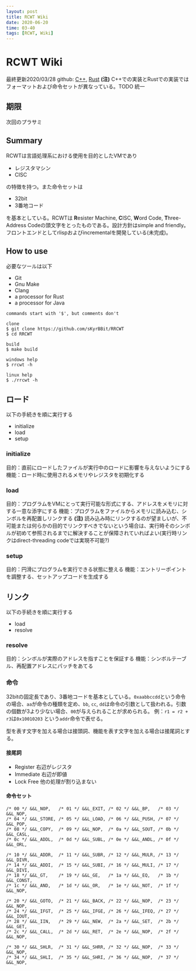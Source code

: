 ```yaml
---
layout: post
title: RCWT Wiki
date: 2020-06-20
time: 03-40
tags: [RCWT, Wiki]
---
```

# RCWT Wiki
最終更新2020/03/28
github: [C++](https://github.com/sKyrBBit/NoCMake), [Rust](https://github.com/sKyrBBit/RRCWT)
**(注)** C++での実装とRustでの実装ではフォーマットおよび命令セットが異なっている。TODO 統一
## 期限
次回のプラサミ
## Summary
RCWTは言語処理系における使用を目的としたVMであり

- レジスタマシン
- CISC

の特徴を持つ。また命令セットは

- 32bit
- 3番地コード

を基本としている。RCWTは **R**esister Machine, **C**ISC, **W**ord Code, **T**hree-Address Codeの頭文字をとったものである。設計方針はsimple and friendly。フロントエンドとしてrlispおよびincrementalを開発している(未完成)。
## How to use
必要なツールは以下

- Git
- Gnu Make
- Clang
- a processor for Rust
- a processor for Java
```
commands start with '$', but comments don't

clone
$ git clone https://github.com/sKyrBBit/RRCWT
$ cd RRCWT

build
$ make build

windows help
$ rrcwt -h

linux help
$ ./rrcwt -h
```

## ロード
以下の手続きを順に実行する
- initialize
- load
- setup
### initialize
目的：直前にロードしたファイルが実行中のロードに影響を与えないようにする
機能：ロード時に使用されるメモリやレジスタを初期化する
### load
目的：プログラムをVMにとって実行可能な形式にする、アドレスをメモリに対する一意な添字にする
機能：プログラムをファイルからメモリに読み込む、シンボルを再配置しリンクする
**(注)** 読み込み時にリンクするのが望ましいが、不可能または何らかの目的でリンクすべきでないという場合は、実行時そのシンボルが初めて参照されるまでに解決することが保障されていればよい(実行時リンクはdirect-threading codeでは実現不可能?)
### setup
目的：円滑にプログラムを実行できる状態に整える
機能：エントリーポイントを調整する、セットアップコードを生成する
## リンク
以下の手続きを順に実行する
- load
- resolve
### resolve
目的：シンボルが実際のアドレスを指すことを保証する
機能：シンボルテーブル、再配置アドレスにパッチをあてる
### 命令
32bitの固定長であり、3番地コードを基本としている。`0xaabbccdd`という命令の場合、`aa`が命令の種類を定め、`bb`, `cc`, `dd`は命令の引数として扱われる。引数の個数が3より少ない場合、`00`が与えられることが求められる。
例：`r1 = r2 + r3`は`0x10010203` という`addr`命令で表せる。

型を表す文字を加える場合は接頭詞、機能を表す文字を加える場合は接尾詞とする。
#### 接尾詞
- Register 右辺がレジスタ
- Immediate 右辺が即値
- Lock Free 他の処理が割り込まない
#### 命令セット
```
/* 00 */ &&L_NOP,   /* 01 */ &&L_EXIT, /* 02 */ &&L_BP,   /* 03 */ &&L_NOP,
/* 04 */ &&L_STORE, /* 05 */ &&L_LOAD, /* 06 */ &&L_PUSH, /* 07 */ &&L_POP,
/* 08 */ &&L_COPY,  /* 09 */ &&L_NOP,  /* 0a */ &&L_SOUT, /* 0b */ &&L_CASL,
/* 0c */ &&L_ADDL,  /* 0d */ &&L_SUBL, /* 0e */ &&L_ANDL, /* 0f */ &&L_ORL,

/* 10 */ &&L_ADDR,  /* 11 */ &&L_SUBR, /* 12 */ &&L_MULR, /* 13 */ &&L_DIVR,
/* 14 */ &&L_ADDI,  /* 15 */ &&L_SUBI, /* 16 */ &&L_MULI, /* 17 */ &&L_DIVI,
/* 18 */ &&L_GT,    /* 19 */ &&L_GE,   /* 1a */ &&L_EQ,   /* 1b */ &&L_CONST,
/* 1c */ &&L_AND,   /* 1d */ &&L_OR,   /* 1e */ &&L_NOT,  /* 1f */ &&L_NOP,

/* 20 */ &&L_GOTO,  /* 21 */ &&L_BACK, /* 22 */ &&L_NOP,  /* 23 */ &&L_NOP,
/* 24 */ &&L_IFGT,  /* 25 */ &&L_IFGE, /* 26 */ &&L_IFEQ, /* 27 */ &&L_IOUT,
/* 28 */ &&L_IIN,   /* 29 */ &&L_NEW,  /* 2a */ &&L_SET,  /* 2b */ &&L_GET,
/* 2c */ &&L_CALL,  /* 2d */ &&L_RET,  /* 2e */ &&L_NOP,  /* 2f */ &&L_NOP,

/* 30 */ &&L_SHLR,  /* 31 */ &&L_SHRR, /* 32 */ &&L_NOP,  /* 33 */ &&L_NOP,
/* 34 */ &&L_SHLI,  /* 35 */ &&L_SHRI, /* 36 */ &&L_NOP,  /* 37 */ &&L_NOP,
```